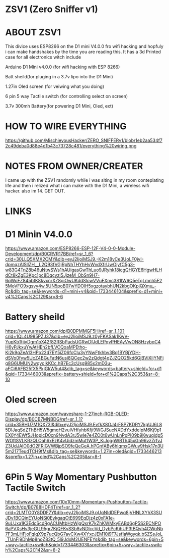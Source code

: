 # ZSV1 (Zero Sniffer v1) 

# ABOUT ZSV1

This divice uses ESP8266 on the D1 mini V4.0.0 fro wifi hacking 
and hopfuly i can make handshakes by the time you are reading this.
It has a 3d Printed case for all electronics witch include 

Arduino D1 Mini v4.0.0 (for wifi hacking with ESP 8266)

Batt sheild(for pluging in a 3.7v lipo into the D1 Mini)

1.27in Oled screen (for veiwing what you doing)

6 pin 5 way Tactile switch (for controlling select on screen)

3.7v 300mh Battery(for powering D1 Mini, Oled, ext)

# HOW TO WIRE EVERYTHING

https://github.com/MischievousHacker/ZERO_SNIFFERv1/blob/1eb2aa534f72c49deba0d88e4d1b43c73728c481/everything%20wiring.png 


# NOTES FROM OWNER/CREATER 

I came up with the ZSV1 randomly while i was siting in my room conteplating life and then i relized what i can make with the D1 Mini,
a wireless wifi hacker. also im 14. GET OUT.


# LINKS 


# D1 Minin V4.0.0

https://www.amazon.com/ESP8266-ESP-12F-V4-0-0-Module-Development/dp/B0CRVR17BB/ref=sr_1_6?crid=30LLQ5XMX2CMY&dib=eyJ2IjoiMSJ9.-K2m18vCe3UoLF0jyI-dpmqzAlSllZH__L2Q93fVGjRpNhTHYhHvWvdXfrUwOjyfC5g3-w83G4TnZ8b46uNtwSWs1hAUigasGwThLuo9JRyhk18icgQHGYE6HgwHLHdCt8kZgE3Kpc1pc8DqcyzI5JjzeM_ObSn9H7-6qWoFZ845btK8kvxnrXZ8giOwUKddSlcwVVuFXmc3S1IW6Q5eTgLmnh5F25MoVFO9xgsvy4w.5UN5poB07wYDOlH5xgzotaybhUN2kbgOKpjQXmu_-Rc&dib_tag=se&keywords=d1+mini+v4&qid=1733446104&sprefix=d1+mini+v4%2Caps%2C129&sr=8-6


# Battery sheild

https://www.amazon.com/dp/B0DPMMGF5H/ref=sr_1_10?crid=1QL4U985PZJ37&dib=eyJ2IjoiMSJ9.z0yFKASak1KwV-YupKbTtjjyDgm1oX42f82RSbPadsUGRwDfJdLEPqvPHEAyVwON8HzybqC4H6yPJkxuYwAtHEh2bfLVCQoaMPEtho-Ki2k9qZeA13HPo22d7EY5iZ06fcClu3yYNwFtkhbv3Bq1BYBjYDH-dSVo0fyw5UcZ4BGuFatN6usi8QCec2w2zQdgt4qZJZQO25kd6GjBViXIjYNFjg8G6UMUN2wqyoIkKCc.hB7Ec3cUsg985x2mD3u-aFCi6AFB25fX5PkjGkW5ut4&dib_tag=se&keywords=battery+shield+for+d1&qid=1733446003&sprefix=battery+shield+for+d1%2Caps%2C353&sr=8-10

# Oled screen

https://www.amazon.com/waveshare-1-27inch-RGB-OLED-Display/dp/B0CB7MNBDG/ref=sr_1_1?crid=35BHU7M1QX73I&dib=eyJ2IjoiMSJ9.EvfkX8OJ4rF8P7KDRY7kgUJ6L85DIJaqSdZThBH5W5gmqH2vuIVHfyhbKfji9WGJSucNXDdYxddeIpM6Kj9p1EX0Y4EWf5JHopicD0cn9NvdA3rJ5wIe7e4ZO0t6wUnLnPoPI09b9Kwuqidp5WOftSVLKRzQLOah6xEzK4vUidzmMut1W3P_KiJoggWBTh45xGn96vzZrfvJZ3UdJAlO0dO2FRiGVWBjpSO9feQeGeA.hPGnfABy6hIqmxGWuy9Hsk17n3U5m217TeudTCH9fMs&dib_tag=se&keywords=1.27in+oled&qid=1733446213&sprefix=1.27in+oled%2Caps%2C205&sr=8-1

# 6Pin 5 Way Momentary Pushbutton Tactile Switch

https://www.amazon.com/10x10mm-Momentary-Pushbutton-Tactile-Switch/dp/B0788HDF4T/ref=sr_1_2?crid=2LMTO0Y8DDF7Y&dib=eyJ2IjoiMSJ9.pUqNIdDEPwq8jVHNLXYhX3SUJDv1BCQinEYUoNSi0EykgaqCtE699EqDjz4z0xFA1e-9uLUxa1K3EdcScdRgACUMtbHzWjgQxrK7kZhKWMkyEABd6gP5S2ECNPO6aPVXsHv3jeGtL95gr7KjQFKvSSb8vNDIccVd_DybPcKihUP3tBQvh4CWqNb7F3mLHFjoFqIqX9p7ucQbG7avCXw4XYxcJEM10j9T7JsfIaWgyqk.bSZSsJoL_TUnFj9DhMp8noZ83tQ_5l9JdxM2UENFEYs&dib_tag=se&keywords=6pin+5+way+tactile+switch&qid=1733446303&sprefix=6pin+5+way+tactile+switch%2Caps%2C142&sr=8-2

